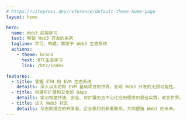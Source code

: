 ```yaml
---
# https://vitepress.dev/reference/default-theme-home-page
layout: home

hero:
  name: Web3 前端学习
  text: 解锁 Web3 开发的未来
  tagline: 学习、构建、繁荣于 Web3 生态系统
  actions:
    - theme: brand
      text: BTC生态学习
      link: /btc/index

features:
  - title: 掌握 ETH 和 EVM 生态系统
    details: 深入以太坊和 EVM 基础项目的世界，发现 Web3 开发的无限可能性。
  - title: 构建可扩展和安全的 DApp
    details: 学习构建快速、安全、可扩展的去中心化应用程序的最佳实践，改变世界。
  - title: 加入 Web3 社区
    details: 与志同道合的开发者、企业家和创新者联系，共同塑造 Web3 的未来。
---
```


